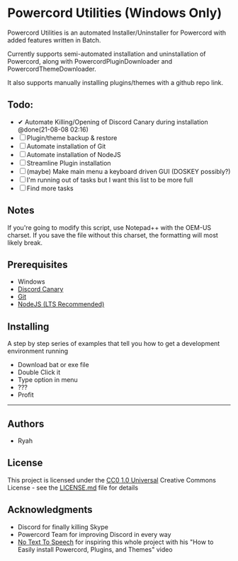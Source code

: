 # Powercord Utilities (Windows Only)

Powercord Utilities is an automated Installer/Uninstaller for Powercord with added features written in Batch.

Currently supports semi-automated installation and uninstallation of Powercord, along with PowercordPluginDownloader and PowercordThemeDownloader.

It also supports manually installing plugins/themes with a github repo link.

## Todo:
  - ✔ Automate Killing/Opening of Discord Canary during installation @done(21-08-08 02:16)
  - ☐ Plugin/theme backup & restore
  - ☐ Automate installation of Git
  - ☐ Automate installation of NodeJS
  - ☐ Streamline Plugin installation
  - ☐ (maybe) Make main menu a keyboard driven GUI (DOSKEY possibly?)
  - ☐ I'm running out of tasks but I want this list to be more full
  - ☐ Find more tasks

## Notes
If you're going to modify this script, use Notepad++ with the OEM-US charset. If you save the file without this charset, the formatting will most likely break.
## Prerequisites


- Windows
- [Discord Canary](https://discord.com/api/download/canary?platform=win)
- [Git](https://git-scm.com/downloads)
- [NodeJS (LTS Recommended)](https://nodejs.org)

## Installing

A step by step series of examples that tell you how to get a development
environment running

- Download bat or exe file
- Double Click it
- Type option in menu
- ???
- Profit

---

## Authors

  - Ryah

## License

This project is licensed under the [CC0 1.0 Universal](LICENSE.md)
Creative Commons License - see the [LICENSE.md](LICENSE.md) file for
details

## Acknowledgments

  - Discord for finally killing Skype
  - Powercord Team for improving Discord in every way
  - [No Text To Speech](https://www.youtube.com/c/NoTextToSpeech/) for inspiring this whole project with his "How to Easily install Powercord, Plugins, and Themes" video
